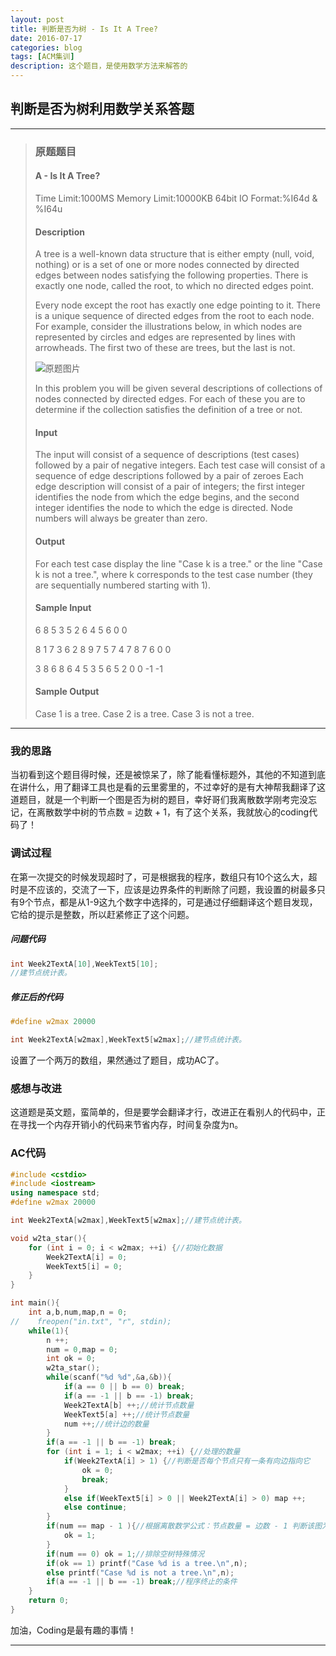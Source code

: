 ```yaml
---
layout: post
title: 判断是否为树 - Is It A Tree?
date: 2016-07-17
categories: blog
tags: [ACM集训]
description: 这个题目，是使用数学方法来解答的
---
```


## 判断是否为树利用数学关系答题

---
>### 原题题目
>
> #### A - Is It A Tree?
>
> Time Limit:1000MS     Memory Limit:10000KB     64bit IO Format:%I64d & %I64u
> #### Description
>
>A tree is a well-known data structure that is either empty (null, void, nothing) or is a set of one or more nodes connected by directed edges between nodes satisfying the following properties.
>There is exactly one node, called the root, to which no directed edges point.
>
>Every node except the root has exactly one edge pointing to it.
There is a unique sequence of directed edges from the root to each node.
For example, consider the illustrations below, in which nodes are represented by circles and edges are represented by lines with arrowheads. The first two of these are trees, but the last is not.
>
>![原题图片](http://7xjob4.com1.z0.glb.clouddn.com/e396b4b2ddd3a623af2a8c4f9d4a84ec "不知道看得到不")
>
>In this problem you will be given several descriptions of collections of nodes connected by directed edges. For each of these you are to determine if the collection satisfies the definition of a tree or not.
>#### Input
>
>The input will consist of a sequence of descriptions (test cases) followed by a pair of negative integers. Each test case will consist of a sequence of edge descriptions followed by a pair of zeroes Each edge description will consist of a pair of integers; the first integer identifies the node from which the edge begins, and the second integer identifies the node to which the edge is directed. Node numbers will always be greater than zero.
>#### Output
>
>For each test case display the line "Case k is a tree." or the line "Case k is not a tree.", where k corresponds to the test case number (they are sequentially numbered starting with 1).
>#### Sample Input
>
>6 8  5 3  5 2  6 4
>5 6  0 0
>
>8 1  7 3  6 2  8 9  7 5
>7 4  7 8  7 6  0 0
>
>3 8  6 8  6 4
>5 3  5 6  5 2  0 0
>-1 -1
>#### Sample Output
>
>Case 1 is a tree.
>Case 2 is a tree.
>Case 3 is not a tree.

---

### 我的思路
当初看到这个题目得时候，还是被惊呆了，除了能看懂标题外，其他的不知道到底在讲什么，用了翻译工具也是看的云里雾里的，不过幸好的是有大神帮我翻译了这道题目，就是一个判断一个图是否为树的题目，幸好哥们我离散数学刚考完没忘记，在离散数学中树的节点数 = 边数 + 1，有了这个关系，我就放心的coding代码了！

### 调试过程
在第一次提交的时候发现超时了，可是根据我的程序，数组只有10个这么大，超时是不应该的，交流了一下，应该是边界条件的判断除了问题，我设置的树最多只有9个节点，都是从1-9这九个数字中选择的，可是通过仔细翻译这个题目发现，它给的提示是整数，所以赶紧修正了这个问题。

##### 问题代码
```c++
int Week2TextA[10],WeekText5[10];
//建节点统计表。
```

##### 修正后的代码
```c++
#define w2max 20000

int Week2TextA[w2max],WeekText5[w2max];//建节点统计表。
```

设置了一个两万的数组，果然通过了题目，成功AC了。

### 感想与改进
这道题是英文题，蛮简单的，但是要学会翻译才行，改进正在看别人的代码中，正在寻找一个内存开销小的代码来节省内存，时间复杂度为n。

### AC代码
```c++
#include <cstdio>
#include <iostream>
using namespace std;
#define w2max 20000

int Week2TextA[w2max],WeekText5[w2max];//建节点统计表。

void w2ta_star(){
    for (int i = 0; i < w2max; ++i) {//初始化数据
        Week2TextA[i] = 0;
        WeekText5[i] = 0;
    }
}

int main(){
    int a,b,num,map,n = 0;
//    freopen("in.txt", "r", stdin);
    while(1){
        n ++;
        num = 0,map = 0;
        int ok = 0;
        w2ta_star();
        while(scanf("%d %d",&a,&b)){
            if(a == 0 || b == 0) break;
            if(a == -1 || b == -1) break;
            Week2TextA[b] ++;//统计节点数量
            WeekText5[a] ++;//统计节点数量
            num ++;//统计边的数量
        }
        if(a == -1 || b == -1) break;
        for (int i = 1; i < w2max; ++i) {//处理的数量
            if(Week2TextA[i] > 1) {//判断是否每个节点只有一条有向边指向它
                ok = 0;
                break;
            }
            else if(WeekText5[i] > 0 || Week2TextA[i] > 0) map ++;
            else continue;
        }
        if(num == map - 1 ){//根据离散数学公式：节点数量 = 边数 - 1 判断该图为树
            ok = 1;
        }
        if(num == 0) ok = 1;//排除空树特殊情况
        if(ok == 1) printf("Case %d is a tree.\n",n);
        else printf("Case %d is not a tree.\n",n);
        if(a == -1 || b == -1) break;//程序终止的条件
    }
    return 0;
}
```
加油，Coding是最有趣的事情！

---
